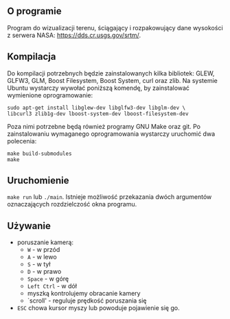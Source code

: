 ## O programie

Program do wizualizacji terenu, ściągający i rozpakowujący dane wysokości z serwera NASA: https://dds.cr.usgs.gov/srtm/.

## Kompilacja

Do kompilacji potrzebnych będzie zainstalowanych kilka bibliotek: GLEW, GLFW3, GLM, Boost Filesystem, Boost System, curl oraz zlib. Na systemie Ubuntu wystarczy wywołać poniższą komendę, by zainstalować wymienione oprogramowanie:
```
sudo apt-get install libglew-dev libglfw3-dev libglm-dev \ 
libcurl3 zlib1g-dev lboost-system-dev lboost-filesystem-dev
```
Poza nimi potrzebne będą również programy GNU Make oraz git. Po zainstalowaniu wymaganego oprogramowania wystarczy uruchomić dwa polecenia:
```
make build-submodules
make
```

## Uruchomienie

`make run` lub `./main`. Istnieje możliwość przekazania dwóch argumentów oznaczających rozdzielczość okna programu.

## Używanie

- poruszanie kamerą:
    - `W` - w przód
    - `A` - w lewo
    - `S` - w tył
    - `D` - w prawo
    - `Space` - w górę
    - `Left Ctrl` - w dół
    - myszką kontrolujemy obracanie kamery
    - `scroll' - reguluje prędkość poruszania się
- `ESC` chowa kursor myszy lub powoduje pojawienie się go.
